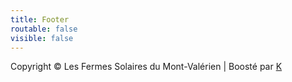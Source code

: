 ```yaml
---
title: Footer
routable: false
visible: false
---
```


Copyright © Les Fermes Solaires du Mont-Valérien | Boosté par [K](mailto:fsmvidf@gmail.com)
